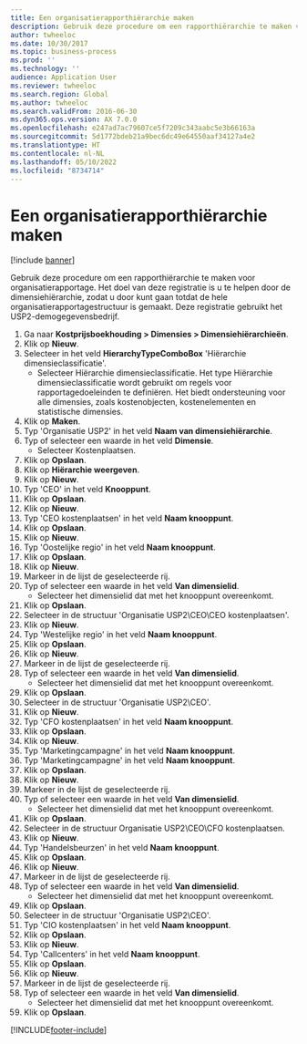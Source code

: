 ```yaml
---
title: Een organisatierapporthiërarchie maken
description: Gebruik deze procedure om een rapporthiërarchie te maken voor organisatierapportage.
author: twheeloc
ms.date: 10/30/2017
ms.topic: business-process
ms.prod: ''
ms.technology: ''
audience: Application User
ms.reviewer: twheeloc
ms.search.region: Global
ms.author: twheeloc
ms.search.validFrom: 2016-06-30
ms.dyn365.ops.version: AX 7.0.0
ms.openlocfilehash: e247ad7ac79607ce5f7209c343aabc5e3b66163a
ms.sourcegitcommit: 5d1772bdeb21a9bec6dc49e64550aaf34127a4e2
ms.translationtype: HT
ms.contentlocale: nl-NL
ms.lasthandoff: 05/10/2022
ms.locfileid: "8734714"
---
```

# <a name="create-an-organization-report-hierarchy"></a>Een organisatierapporthiërarchie maken

[!include [banner](../../includes/banner.md)]

Gebruik deze procedure om een rapporthiërarchie te maken voor organisatierapportage. Het doel van deze registratie is u te helpen door de dimensiehiërarchie, zodat u door kunt gaan totdat de hele organisatierapportagestructuur is gemaakt. Deze registratie gebruikt het USP2-demogegevensbedrijf.

1. Ga naar **Kostprijsboekhouding > Dimensies > Dimensiehiërarchieën**.
2. Klik op **Nieuw**.
3. Selecteer in het veld **HierarchyTypeComboBox** 'Hiërarchie dimensieclassificatie'.
    * Selecteer Hiërarchie dimensieclassificatie. Het type Hiërarchie dimensieclassificatie wordt gebruikt om regels voor rapportagedoeleinden te definiëren. Het biedt ondersteuning voor alle dimensies, zoals kostenobjecten, kostenelementen en statistische dimensies.  
4. Klik op **Maken**.
5. Typ 'Organisatie USP2' in het veld **Naam van dimensiehiërarchie**.
6. Typ of selecteer een waarde in het veld **Dimensie**.
    * Selecteer Kostenplaatsen.  
7. Klik op **Opslaan**.
8. Klik op **Hiërarchie weergeven**.
9. Klik op **Nieuw**.
10. Typ 'CEO' in het veld **Knooppunt**.
11. Klik op **Opslaan**.
12. Klik op **Nieuw**.
13. Typ 'CEO kostenplaatsen' in het veld **Naam knooppunt**.
14. Klik op **Opslaan**.
15. Klik op **Nieuw**.
16. Typ 'Oostelijke regio' in het veld **Naam knooppunt**.
17. Klik op **Opslaan**.
18. Klik op **Nieuw**.
19. Markeer in de lijst de geselecteerde rij.
20. Typ of selecteer een waarde in het veld **Van dimensielid**.
    * Selecteer het dimensielid dat met het knooppunt overeenkomt.  
21. Klik op **Opslaan**.
22. Selecteer in de structuur 'Organisatie USP2\CEO\CEO kostenplaatsen'.
23. Klik op **Nieuw**.
24. Typ 'Westelijke regio' in het veld **Naam knooppunt**.
25. Klik op **Opslaan**.
26. Klik op **Nieuw**.
27. Markeer in de lijst de geselecteerde rij.
28. Typ of selecteer een waarde in het veld **Van dimensielid**.
    * Selecteer het dimensielid dat met het knooppunt overeenkomt.  
29. Klik op **Opslaan**.
30. Selecteer in de structuur 'Organisatie USP2\CEO'.
31. Klik op **Nieuw**.
32. Typ 'CFO kostenplaatsen' in het veld **Naam knooppunt**.
33. Klik op **Opslaan**.
34. Klik op **Nieuw**.
35. Typ 'Marketingcampagne' in het veld **Naam knooppunt**.
36. Typ 'Marketingcampagne' in het veld **Naam knooppunt**.
37. Klik op **Opslaan**.
38. Klik op **Nieuw**.
39. Markeer in de lijst de geselecteerde rij.
40. Typ of selecteer een waarde in het veld **Van dimensielid**.
    * Selecteer het dimensielid dat met het knooppunt overeenkomt.  
41. Klik op **Opslaan**.
42. Selecteer in de structuur Organisatie USP2\CEO\CFO kostenplaatsen.
43. Klik op **Nieuw**.
44. Typ 'Handelsbeurzen' in het veld **Naam knooppunt**.
45. Klik op **Opslaan**.
46. Klik op **Nieuw**.
47. Markeer in de lijst de geselecteerde rij.
48. Typ of selecteer een waarde in het veld **Van dimensielid**.
    * Selecteer het dimensielid dat met het knooppunt overeenkomt.  
49. Klik op **Opslaan**.
50. Selecteer in de structuur 'Organisatie USP2\CEO'.
51. Typ 'CIO kostenplaatsen' in het veld **Naam knooppunt**.
52. Klik op **Opslaan**.
53. Klik op **Nieuw**.
54. Typ 'Callcenters' in het veld **Naam knooppunt**.
55. Klik op **Opslaan**.
56. Klik op **Nieuw**.
57. Markeer in de lijst de geselecteerde rij.
58. Typ of selecteer een waarde in het veld **Van dimensielid**.
    * Selecteer het dimensielid dat met het knooppunt overeenkomt.  
59. Klik op **Opslaan**.



[!INCLUDE[footer-include](../../../includes/footer-banner.md)]
